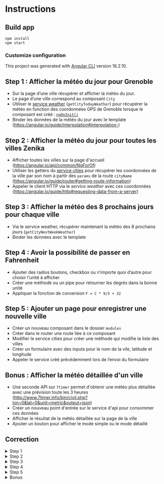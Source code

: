 # Instructions

## Build app

```
npm install
npm start
```

### Customize configuration

This project was generated with [Angular CLI](https://github.com/angular/angular-cli) version 16.2.10.

## Step 1 : Afficher la météo du jour pour Grenoble

- Sur la page d’une ville récupérer et afficher la météo du jour.
- Le page d’une ville correspond au composant `City` 
- Utiliser le [service weather](./src/app/shared/services/weather.service.ts) (`getCityTodayWeather`) pour récupérer la météo en function des coordonnées GPS de Grenoble lorsque le composant est créé : [`ngOnInit()`](https://angular.io/guide/lifecycle-hooks#lifecycle-event-sequence)
- Binder les données de la météo du jour avec le template (https://angular.io/guide/interpolation#interpolation-)

## Step 2 : Afficher la météo du jour pour toutes les villes Zenika

- Afficher toutes les villes sur la page d'accueil (https://angular.io/api/common/NgForOf)
- Utiliser les getters du [service cities](./src/app/shared/services/cities.service.ts) pour récupérer les coordonnées de la ville par son nom à partir des `params` de la route `cityName` (https://angular.io/guide/router#getting-route-information)
- Appeler le client HTTP via le *service weather* avec ces coordonnées (https://angular.io/guide/http#requesting-data-from-a-server)

## Step 3 : Afficher la météo des 8 prochains jours pour chaque ville

- Via le service weather, récupérer maintenant la météo des 8 prochains jours (`getCityNextWeekWeather`)
- Binder les données avec le template 

## Step 4 : Avoir la possibilité de passer en Fahrenheit

- Ajouter des radios boutons, checkbox ou n’importe quoi d’autre pour choisir l’unité à afficher 
- Créer une méthode ou un pipe pour retourner les degrés dans la bonne unité
- Appliquer la fonction de conversion `F = C * 9/5 + 32`

## Step 5 : Ajouter un page pour enregistrer une nouvelle ville

- Créer un nouveau composant dans le dossier `modules`
- Créer dans le router une route liée à ce composant 
- Modifier le service cities pour créer une méthode qui modifie la liste des villes
- Créer un formulaire avec des inputs pour le nom de la vile, latitude et longitude
- Appeler le service créé précédemment lors de l’envoi du formulaire 

## Bonus : Afficher la météo détaillée d'un ville

- Une seconde API sur `7timer` permet d'obtenir une météo plus détaillée avec une prévision toute les 3 heures (http://www.7timer.info/bin/civil.php?lon=0&lat=0&unit=metric&output=json)
- Créer un nouveau point d'entrée sur le service d'api pour consommer ces données
- Afficher le résultat de la météo détaillée sur la page de la ville
- Ajouter un bouton pour afficher le mode simple ou le mode détaillé 

## Correction

<details>
  <summary>Step 1</summary>
  https://github.com/Zenika/grenoble-hands-on-angular/compare/step0...step1
</details>

<details>
  <summary>Step 2</summary>
  https://github.com/Zenika/grenoble-hands-on-angular/compare/step1...step2
</details>

<details>
  <summary>Step 3</summary>
  https://github.com/Zenika/grenoble-hands-on-angular/compare/step2...step3
</details>

<details>
  <summary>Step 4</summary>
  https://github.com/Zenika/grenoble-hands-on-angular/compare/step3...step4
</details>

<details>
  <summary>Step 5</summary>
  https://github.com/Zenika/grenoble-hands-on-angular/compare/step4...step5
</details>

<details>
  <summary>Bonus</summary>
  https://github.com/Zenika/grenoble-hands-on-angular/compare/step5...bonus
</details>
